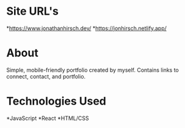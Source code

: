 # Site URL's
*https://www.jonathanhirsch.dev/
*https://jonhirsch.netlify.app/

# About
Simple, mobile-friendly portfolio created by myself. 
Contains links to connect, contact, and portfolio.

# Technologies Used
*JavaScript
*React
*HTML/CSS
